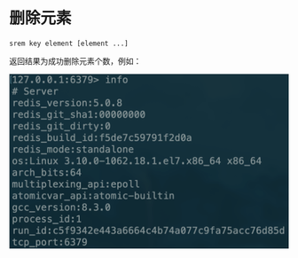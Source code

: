 # 删除元素

```text
srem key element [element ...]
```

返回结果为成功删除元素个数，例如：

![](../../.gitbook/assets/image%20%2823%29.png)

